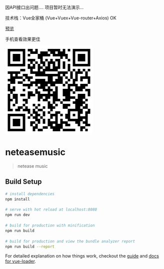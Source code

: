因API接口出问题.... 项目暂时无法演示...




技术栈：Vue全家桶 (Vue+Vuex+Vue-router+Axios)  OK

[预览](http://www.echobunny.com/dist/)  

手机查看效果更佳  

![QRcode](https://github.com/BunnyWithYou/neteasemusic/blob/master/dist/QRcode.png)

# neteasemusic

> netease music

## Build Setup

``` bash
# install dependencies
npm install

# serve with hot reload at localhost:8080
npm run dev

# build for production with minification
npm run build

# build for production and view the bundle analyzer report
npm run build --report
```

For detailed explanation on how things work, checkout the [guide](http://vuejs-templates.github.io/webpack/) and [docs for vue-loader](http://vuejs.github.io/vue-loader).
